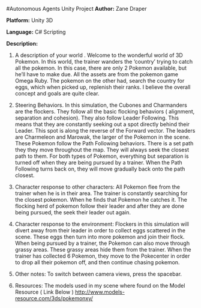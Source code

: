 #Autonomous Agents Unity Project
**Author:** Zane Draper

**Platform:** Unity 3D

**Language:** C# Scripting

**Description:**

1. A description of your world .
  Welcome to the wonderful world of 3D Pokemon. In this world, the trainer wanders the
  ‘country’ trying to catch all the pokemon. In this case, there are only 2 Pokemon available, but
  he’ll have to make due. All the assets are from the pokemon game Omega Ruby. The pokemon
  on the other had, search the country for eggs, which when picked up, replenish their ranks. I
  believe the overall concept and goals are quite clear.

2. Steering Behaviors.
  In this simulation, the Cubones and Charmanders are the flockers. They follow all the basic
  flocking behaviors ( alignment, separation and cohesion). They also follow Leader Following.
  This means that they are constantly seeking out a spot directly behind their Leader. This spot is
  along the reverse of the Forward vector. The leaders are Charmeleon and Marowak, the larger
  of the Pokemon in the scene. These Pokemon follow the Path Following behaviors. There is a
  set path they they move throughout the map. They will always seek the closest path to them.
  For both types of Pokemon, everything but separation is turned off when they are being
  pursued by a trainer. When the Path Following turns back on, they will move gradually back
  onto the path closest.

3. Character response to other characters:
  All Pokemon flee from the trainer when he is in their area. The trainer is constantly searching
  for the closest pokemon. When he finds that Pokemon he catches it. The flocking herd of
  pokemon follow their leader and after they are done being pursued, the seek their leader out
  again.

4. Character response to the environment:
  Flockers in this simulation will divert away from their leader in order to collect eggs scattered in
  the scene. These eggs then turn into more pokemon and join their flock. When being pursued
  by a trainer, the Pokemon can also move through grassy areas. These grassy areas hide them
  from the trainer. When the trainer has collected 6 Pokemon, they move to the Pokecenter in
  order to drop all their pokemon off, and then continue chasing pokemon.

5. Other notes:
  To switch between camera views, press the spacebar.

6. Resources:
  The models used in my scene where found on the Model Resource ( Link Below )
  http://www.models-resource.com/3ds/pokemonxy/
